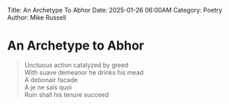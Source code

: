 Title: An Archetype To Abhor
Date: 2025-01-26 06:00AM
Category: Poetry
Author: Mike Russell
# An Archetype to Abhor

> Unctuous action catalyzed by greed<br>
With suave demeanor he drinks his mead<br>
A debonair facade<br>
A je ne sais quoi<br>
Ruin shall his tenure succeed
